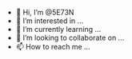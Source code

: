 - 👋 Hi, I’m @5E73N
- 👀 I’m interested in ...
- 🌱 I’m currently learning ...
- 💞️ I’m looking to collaborate on ...
- 📫 How to reach me ...

<!---
5E73N/5E73N is a ✨ special ✨ repository because its `README.md` (this file) appears on your GitHub profile.
You can click the Preview link to take a look at your changes.
--->

